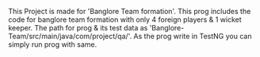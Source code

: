 This Project is made for 'Banglore Team formation'.
This prog includes the code for banglore team formation with only 4 foreign players & 1 wicket keeper.
The path for prog & its test data as 'Banglore-Team/src/main/java/com/project/qa/'.
As the prog write in TestNG you can simply run prog with same.
